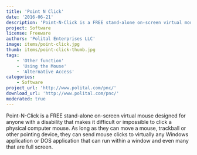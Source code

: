 ```yaml
---
title: 'Point N Click'
date: '2016-06-21'
description: 'Point-N-Click is a FREE stand-alone on-screen virtual mouse'
project: Software
license: Freeware
authors: 'Polital Enterprises LLC'
image: items/point-click.jpg
thumb: items/point-click-thumb.jpg
tags:
    - 'Other function'
    - 'Using the Mouse'
    - 'Alternative Access'
categories:
    - Software
project_url: 'http://www.polital.com/pnc/'
download_url: 'http://www.polital.com/pnc/'
moderated: true
---
```

Point-N-Click is a FREE  stand-alone on-screen virtual mouse designed for anyone with a disability that makes it difficult or impossible to click a physical computer mouse. As long as they can move a mouse, trackball or other pointing device, they can send mouse clicks to virtually any Windows application or DOS application that can run within a window and even many that are full screen.
